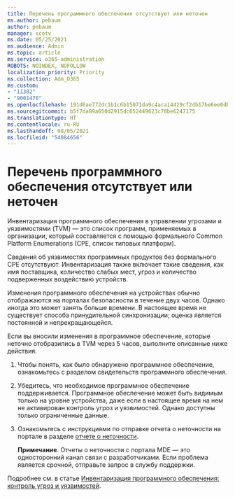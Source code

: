 ```yaml
---
title: Перечень программного обеспечения отсутствует или неточен
ms.author: pebaum
author: pebaum
manager: scotv
ms.date: 05/25/2021
ms.audience: Admin
ms.topic: article
ms.service: o365-administration
ROBOTS: NOINDEX, NOFOLLOW
localization_priority: Priority
ms.collection: Adm_O365
ms.custom:
- "11382"
- "9001470"
ms.openlocfilehash: 191d6ae772dc1b1c6b15071da9c4aca14429cf2db17be6ee0db6b23ea0d29e2d
ms.sourcegitcommit: b5f7da89a650d2915dc652449623c78be6247175
ms.translationtype: HT
ms.contentlocale: ru-RU
ms.lasthandoff: 08/05/2021
ms.locfileid: "54084656"
---
```

# <a name="software-inventory-is-missing-or-inaccurate"></a>Перечень программного обеспечения отсутствует или неточен

Инвентаризация программного обеспечения в управлении угрозами и уязвимостями (TVM) — это список программ, применяемых в организации, который составляется с помощью формального Common Platform Enumerations (CPE, список типовых платформ).

Сведения об уязвимостях программных продуктов без формального CPE отсутствуют. Инвентаризация также включает такие сведения, как имя поставщика, количество слабых мест, угроз и количество подверженных воздействию устройств.

Изменения программного обеспечения на устройствах обычно отображаются на порталах безопасности в течение двух часов. Однако иногда это может занять больше времени. В настоящее время не существует способа принудительной синхронизации; оценка является постоянной и непрекращающейся.

Если вы вносили изменения в программное обеспечение, которые неточно отобразились в TVM через 5 часов, выполните описанные ниже действия.

1. Чтобы понять, как было обнаружено программное обеспечение, ознакомьтесь с разделом свидетельств программного обеспечения.
1. Убедитесь, что необходимое программное обеспечение поддерживается. Программное обеспечение может быть видимым только на уровне устройства, даже если в настоящее время на нем не активирован контроль угроз и уязвимостей. Однако доступны только ограниченные данные.
1. Ознакомьтесь с инструкциями по отправке отчета о неточности на портале в разделе [отчете о неточности](/microsoft-365/security/defender-endpoint/tvm-software-inventory?view=o365-worldwide#report-inaccuracy).
   
    **Примечание**. Отчеты о неточности с портала MDE — это односторонний канал связи с разработчиками. Если проблема является срочной, отправьте запрос в службу поддержки.

Подробнее см. в статье [Инвентаризация программного обеспечения: контроль угроз и уязвимостей](/microsoft-365/security/defender-endpoint/tvm-software-inventory).